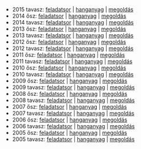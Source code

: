  - 2015 tavasz: [feladatsor](https://dari.oktatas.hu/kir/erettsegi/okev_doc/erettsegi_2015/k_orosz_15maj_fl.pdf)
              | [hanganyag](https://dari.oktatas.hu/kir/erettsegi/okev_doc/erettsegi_2015/k_orosz_15maj_fl.mp3)
              | [megoldás](https://dari.oktatas.hu/kir/erettsegi/okev_doc/erettsegi_2015/k_orosz_15maj_ut.pdf)
 - 2014 ősz: [feladatsor](https://dari.oktatas.hu/kir/erettsegi/okev_doc/erettsegi_2014/oktober/k_orosz_14okt_fl.pdf)
           | [hanganyag](https://dari.oktatas.hu/kir/erettsegi/okev_doc/erettsegi_2014/oktober/k_orosz_14okt_fl.mp3)
           | [megoldás](https://dari.oktatas.hu/kir/erettsegi/okev_doc/erettsegi_2014/oktober/k_orosz_14okt_ut.pdf)
 - 2014 tavasz: [feladatsor](https://dari.oktatas.hu/kir/erettsegi/okev_doc/erettsegi_2014/k_orosz_14maj_fl.pdf)
              | [hanganyag](https://dari.oktatas.hu/kir/erettsegi/okev_doc/erettsegi_2014/k_orosz_14maj_fl.mp3)
              | [megoldás](https://dari.oktatas.hu/kir/erettsegi/okev_doc/erettsegi_2014/k_orosz_14maj_ut.pdf)
 - 2013 ősz: [feladatsor](https://dari.oktatas.hu/kir/erettsegi/okev_doc/erettsegi_2013/oktober/k_orosz_13okt_fl.pdf)
           | [hanganyag](https://dari.oktatas.hu/kir/erettsegi/okev_doc/erettsegi_2013/oktober/k_orosz_13okt_fl.mp3)
           | [megoldás](https://dari.oktatas.hu/kir/erettsegi/okev_doc/erettsegi_2013/oktober/k_orosz_13okt_ut.pdf)
 - 2013 tavasz: [feladatsor](https://dari.oktatas.hu/kir/erettsegi/okev_doc/erettsegi_2013/k_orosz_13maj_fl.pdf)
              | [hanganyag](https://dari.oktatas.hu/kir/erettsegi/okev_doc/erettsegi_2013/k_orosz_13maj_fl.mp3)
              | [megoldás](https://dari.oktatas.hu/kir/erettsegi/okev_doc/erettsegi_2013/k_orosz_13maj_ut.pdf)
 - 2012 ősz: [feladatsor](https://dari.oktatas.hu/kir/erettsegi/okev_doc/erettsegi_2012/oktober/k_orosz_12okt_fl.pdf)
           | [hanganyag](https://dari.oktatas.hu/kir/erettsegi/okev_doc/erettsegi_2012/oktober/k_orosz_12okt_fl.mp3)
           | [megoldás](https://dari.oktatas.hu/kir/erettsegi/okev_doc/erettsegi_2012/oktober/k_orosz_12okt_ut.pdf)
 - 2012 tavasz: [feladatsor](https://dari.oktatas.hu/kir/erettsegi/okev_doc/erettsegi_2012/k_orosz_12maj_fl.pdf)
              | [hanganyag](https://dari.oktatas.hu/kir/erettsegi/okev_doc/erettsegi_2012/k_orosz_12maj_fl.mp3)
              | [megoldás](https://dari.oktatas.hu/kir/erettsegi/okev_doc/erettsegi_2012/k_orosz_12maj_ut.pdf)
 - 2011 ősz: [feladatsor](https://dari.oktatas.hu/kir/erettsegi/okev_doc/erettsegi_2011/oktober/k_orosz_11okt_fl.pdf)
           | [hanganyag](https://dari.oktatas.hu/kir/erettsegi/okev_doc/erettsegi_2011/oktober/k_orosz_11okt_fl.mp3)
           | [megoldás](https://dari.oktatas.hu/kir/erettsegi/okev_doc/erettsegi_2011/oktober/k_orosz_11okt_ut.pdf)
 - 2011 tavasz: [feladatsor](https://dari.oktatas.hu/kir/erettsegi/okev_doc/erettsegi_2011/k_orosz_11maj_fl.pdf)
              | [hanganyag](https://dari.oktatas.hu/kir/erettsegi/okev_doc/erettsegi_2011/k_orosz_11maj_fl.mp3)
              | [megoldás](https://dari.oktatas.hu/kir/erettsegi/okev_doc/erettsegi_2011/k_orosz_11maj_ut.pdf)
 - 2010 ősz: [feladatsor](https://dari.oktatas.hu/kir/erettsegi/okev_doc/erettsegi_2010/oktober/k_orosz_10okt_fl.pdf)
           | [hanganyag](https://dari.oktatas.hu/kir/erettsegi/okev_doc/erettsegi_2010/oktober/k_orosz_10okt_fl.mp3)
           | [megoldás](https://dari.oktatas.hu/kir/erettsegi/okev_doc/erettsegi_2010/oktober/k_orosz_10okt_ut.pdf)
 - 2010 tavasz: [feladatsor](https://dari.oktatas.hu/kir/erettsegi/okev_doc/erettsegi_2010/k_orosz_10maj_fl.pdf)
              | [hanganyag](https://dari.oktatas.hu/kir/erettsegi/okev_doc/erettsegi_2010/k_orosz_10maj_fl.mp3)
              | [megoldás](https://dari.oktatas.hu/kir/erettsegi/okev_doc/erettsegi_2010/k_orosz_10maj_ut.pdf)
 - 2009 ősz: [feladatsor](https://dari.oktatas.hu/kir/erettsegi/okev_doc/erettsegi_2009/oktober/k_orosz_09okt_fl.pdf)
           | [hanganyag](https://dari.oktatas.hu/kir/erettsegi/okev_doc/erettsegi_2009/oktober/k_orosz_09okt_fl.mp3)
           | [megoldás](https://dari.oktatas.hu/kir/erettsegi/okev_doc/erettsegi_2009/oktober/k_orosz_09okt_ut.pdf)
 - 2009 tavasz: [feladatsor](https://dari.oktatas.hu/kir/erettsegi/okev_doc/erettsegi_2009/k_orosz_09maj_fl.pdf)
              | [hanganyag](https://dari.oktatas.hu/kir/erettsegi/okev_doc/erettsegi_2009/k_orosz_09maj_fl.mp3)
              | [megoldás](https://dari.oktatas.hu/kir/erettsegi/okev_doc/erettsegi_2009/k_orosz_09maj_ut.pdf)
 - 2008 ősz: [feladatsor](https://dari.oktatas.hu/kir/erettsegi/okev_doc/erettsegi_2008/oktober/k_orosz_08okt_fl.pdf)
           | [hanganyag](https://dari.oktatas.hu/kir/erettsegi/okev_doc/erettsegi_2008/oktober/k_orosz_08okt_fl.mp3)
           | [megoldás](https://dari.oktatas.hu/kir/erettsegi/okev_doc/erettsegi_2008/oktober/k_orosz_08okt_ut.pdf)
 - 2008 tavasz: [feladatsor](https://dari.oktatas.hu/kir/erettsegi/okev_doc/erettsegi_2008/k_orosz_08maj_fl.pdf)
              | [hanganyag](https://dari.oktatas.hu/kir/erettsegi/okev_doc/erettsegi_2008/k_orosz_08maj_fl.mp3)
              | [megoldás](https://dari.oktatas.hu/kir/erettsegi/okev_doc/erettsegi_2008/k_orosz_08maj_ut.pdf)
 - 2007 ősz: [feladatsor](https://dari.oktatas.hu/kir/erettsegi/okev_doc/erettsegi_2007/oktober/k_orosz_07okt_fl.pdf)
           | [hanganyag](https://dari.oktatas.hu/kir/erettsegi/okev_doc/erettsegi_2007/oktober/k_orosz_07okt_fl.mp3)
           | [megoldás](https://dari.oktatas.hu/kir/erettsegi/okev_doc/erettsegi_2007/oktober/k_orosz_07okt_ut.pdf)
 - 2007 tavasz: [feladatsor](https://dari.oktatas.hu/kir/erettsegi/okev_doc/erettsegi_2007/k_orosz_07maj_fl.pdf)
              | [hanganyag](https://dari.oktatas.hu/kir/erettsegi/okev_doc/erettsegi_2007/k_orosz_07maj_fl.mp3)
              | [megoldás](https://dari.oktatas.hu/kir/erettsegi/okev_doc/erettsegi_2007/k_orosz_07maj_ut.pdf)
 - 2006 ősz: [feladatsor](https://dari.oktatas.hu/kir/erettsegi/okev_doc/erettsegi_2006/k_orosz_06okt_fl.pdf)
           | [hanganyag](https://dari.oktatas.hu/kir/erettsegi/okev_doc/erettsegi_2006/k_orosz_06okt_fl.mp3)
           | [megoldás](https://dari.oktatas.hu/kir/erettsegi/okev_doc/erettsegi_2006/k_orosz_06okt_ut.pdf)
 - 2006 tavasz: [feladatsor](https://dari.oktatas.hu/kir/erettsegi/okev_doc/erettsegi_2006/k_orosz_06maj_fl.pdf)
              | [hanganyag](https://dari.oktatas.hu/kir/erettsegi/okev_doc/erettsegi_2006/k_orosz_06maj_fl.mp3)
              | [megoldás](https://dari.oktatas.hu/kir/erettsegi/okev_doc/erettsegi_2006/k_orosz_06maj_ut.pdf)
 - 2005 ősz: [feladatsor](https://dari.oktatas.hu/kir/erettsegi/okev_doc/2005_osz/k_orosz_05nov_fl.pdf)
           | [hanganyag](https://dari.oktatas.hu/kir/erettsegi/okev_doc/2005_osz/k_orosz_05nov_fl.mp3)
           | [megoldás](https://dari.oktatas.hu/kir/erettsegi/okev_doc/2005_osz/k_orosz_05nov_ut.pdf)
 - 2005 tavasz: [feladatsor](https://dari.oktatas.hu/kir/erettsegi/okev_doc/erettsegi_2005/k_orosz_fl.pdf)
              | [hanganyag](https://dari.oktatas.hu/kir/erettsegi/okev_doc/erettsegi_2005/k_orosz_fl.mp3)
              | [megoldás](https://dari.oktatas.hu/kir/erettsegi/okev_doc/erettsegi_2005/k_orosz_ut.pdf)
